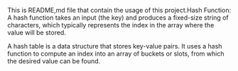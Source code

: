 This is README,md file that contain the usage of this project.Hash Function: A hash function takes an input (the key) and produces a fixed-size string of characters, which typically represents the index in the array where the value will be stored.

A hash table is a data structure that stores key-value pairs. It uses a hash function to compute an index into an array of buckets or slots, from which the desired value can be found.
